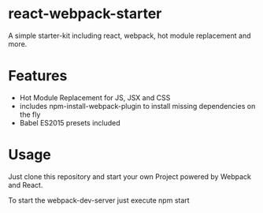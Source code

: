 # react-webpack-starter
A simple starter-kit including react, webpack, hot module replacement and more.

Features
========

- Hot Module Replacement for JS, JSX and CSS
- includes npm-install-webpack-plugin to install missing dependencies on the fly
- Babel ES2015 presets included

Usage
=====

Just clone this repository and start your own Project powered by Webpack and React.

To start the webpack-dev-server just execute
    npm start
